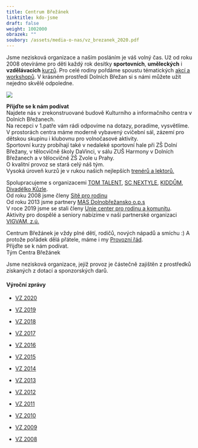 ```yaml
---
title: Centrum Břežánek
linktitle: kdo-jsme
draft: false
weight: 1002000
obrazek: ""
soubory: /assets/media-o-nas/vz_brezanek_2020.pdf
---
```

Jsme nezisková organizace a naším posláním je váš volný čas. Už od roku 2008 otevíráme pro děti každý rok desítky **sportovních**, **uměleckých** i **vzdělávacích** [kurzů](https://brezanek.webooker.eu/). Pro celé rodiny pořdáme spoustu tématických [akcí a workshopů](https://www.brezanek.cz/akce/). V krásném prostředí Dolních Břežan si s námi můžete užít nejedno skvělé odpoledne.

![](/assets/media-o-nas/brezanek_foto.jpg)

**Přijďte se k nám podívat**\
Najdete nás v  zrekonstruované budově Kulturního a informačního centra v Dolních Břežanech.\
Na recepci v 1.patře vám rádi odpovíme na dotazy, poradíme, vysvětlíme. \
V prostorách centra máme moderně vybavený cvičební sál, zázemí pro dětskou skupinu i klubovnu pro volnočasové aktivity.\
Sportovní kurzy probíhají také v nedaleké sportovní hale při ZŠ Dolní Břežany, v tělocvičně školy DaVinci, v sálu ZUŠ Harmony v Dolních Břežanech  a v tělocvičně ZŠ Zvole u Prahy.\
O kvalitní provoz  se stará celý náš tým.\
Vysoká úroveň  kurzů je  v rukou našich nejlepších [trenérů a  lektorů.](https://www.instagram.com/stories/highlights/17885761247269424/)

Spolupracujeme s organizacemi [TOM TALENT](https://tomtalent.cz/), [SC NEXTYLE](http://www.scnextyle.cz/), [KIDDŮM](http://www.kiddum.cz/), [Divadélko Kůzle](http://www.divadelkokuzle.cz/).\
Od roku 2008 jsme členy [Sítě pro rodinu](http://www.materska-centra.cz/) \
Od roku 2013 jsme partnery [MAS Dolnobřežansko o.p.s](http://www.mas-dolnobrezansko.cz/) \
V roce 2019 jsme se stali členy [Unie center pro rodinu a komunitu](https://www.uniecenter.cz/). \
Aktivity pro dospělé a seniory nabízíme v naší partnerské organizaci [VIGVAM, z.ú.](https://www.vigvam-db.cz/)

Centrum Břežánek je vždy plné dětí, rodičů, nových nápadů a smíchu :) A protože pořádek dělá přátele, máme i my [Provozní řád](https://brezanek.webooker.eu/HtmlContent?contentType=0).\
Přijďte se k nám podívat.\
Tým Centra Břežánek

Jsme nezisková organizace, jejíž provoz je částečně zajištěn z prostředků získaných z dotací a sponzorských darů.

#### Výroční zprávy

* [VZ 2020](/assets/media-o-nas/vz_brezanek_2020.pdf)
* [](assets/media-o-nas/VZ_BREZANEK_2019.pdf)[VZ 2019](assets/media-o-nas/VZ_BREZANEK_2019.pdf)
* [VZ 2018](assets/media-o-nas/VZ_BREZANEK_2018.pdf)
* [VZ 2017](assets/media-o-nas/VZ_BREZANEK_2017.pdf)
* [VZ 2016](assets/media-o-nas/VZ_Brezanek_2016.pdf)
* [VZ 2015](assets/media-o-nas/VZ-2015_MV.pdf)
* [VZ 2014](assets/media-o-nas/VZ_2014_final.pdf)
* [VZ 2013](assets/media-o-nas/vz2013.pdf)
* [VZ 2012](assets/media-o-nas/vz2012.pdf)
* [VZ 2011](assets/media-o-nas/VÝROČNÍ_ZPRÁVA_2011.pdf)
* [VZ 2010](assets/media-o-nas/Vyrocni_zprava_2010.pdf)
* [VZ 2009](assets/media-o-nas/Vyrocni_zprava_2009.pdf)
* [VZ 2008](assets/media-o-nas/Vyrocni_zprava_2008.pdf)

  ![]()

  ![]()